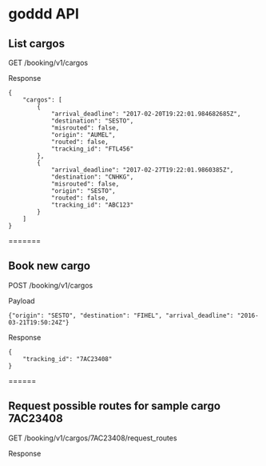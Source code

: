 # goddd API

## List cargos

GET /booking/v1/cargos

Response

```[json]
{
    "cargos": [
        {
            "arrival_deadline": "2017-02-20T19:22:01.984682685Z",
            "destination": "SESTO",
            "misrouted": false,
            "origin": "AUMEL",
            "routed": false,
            "tracking_id": "FTL456"
        },
        {
            "arrival_deadline": "2017-02-27T19:22:01.9860385Z",
            "destination": "CNHKG",
            "misrouted": false,
            "origin": "SESTO",
            "routed": false,
            "tracking_id": "ABC123"
        }
    ]
}
```

=======

## Book new cargo

POST /booking/v1/cargos

Payload
```{json}
{"origin": "SESTO", "destination": "FIHEL", "arrival_deadline": "2016-03-21T19:50:24Z"}
```

Response
```{json}
{
    "tracking_id": "7AC23408"
}
```

======

## Request possible routes for sample cargo 7AC23408

GET /booking/v1/cargos/7AC23408/request_routes

Response
```{json}
```

